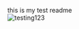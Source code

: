 this is my test readme  
![testing123](https://images.unsplash.com/photo-1575936123452-b67c3203c357?fm=jpg&q=60&w=3000&ixlib=rb-4.1.0&ixid=M3wxMjA3fDB8MHxzZWFyY2h8Mnx8aW1hZ2V8ZW58MHx8MHx8fDA%3D.png)
